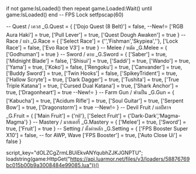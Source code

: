 if not game:IsLoaded() then repeat game.Loaded:Wait() until game:IsLoaded() end
-- FPS Lock
setfpscap(60)

-- Quest / เควส
_G.Quest = { 
    ['Dojo Quest (8 Belt)'] = false, --New!⭐
    ['RGB Aura Haki'] = true, 
    ['Pull Lever'] = true,
    ['Quest Dough Awaken'] = true
}
-- Race / เผ่า
_G.Race = { 
    ['Select Race'] = {'','Fishman','Skypiea',''},
    ['Lock Race'] = false,
    ['Evo Race V3'] = true
}
-- Melee / หมัด
_G.Melee = { 
    ['Godhuman'] = true
}
-- Sword / ดาบ
_G.Sword = { 
    ['Saber'] = true,
    ['Midnight Blade'] = false,
    ['Shisui'] = true,
    ['Saddi'] = true,
    ['Wando'] = true,
    ['Yama'] = true,
    ['Koko'] = false,
    ['Rengoku'] = true,
    ['Canvander'] = true,
    ['Buddy Sword'] = true,
    ['Twin Hooks'] = false,
    ['SpikeyTrident'] = true,
    ['Hallow Scryte'] = true,
    ['Dark Dagger'] = true,
    ['Tushita'] = true,
    ['True Triple Katana'] = true,
    ['Cursed Dual Katana'] = true,
    ['Shark Anchor'] = true,
    ['Dragonheart'] = true --New!⭐
}
-- Farm Gun / ฟามปืน
_G.Gun = {  
    ['Kabucha'] = true,
    ['Acidum Rifle'] = true,
    ['Soul Guitar'] = true, 
    ['Serpent Bow'] = true,
    ['Dragonstorm'] = true --New!⭐
}
-- Devil Fruit / ผลปีศาจ
_G.Fruit = { 
    ['Main Fruit'] = {'nil'},
    ['Select Fruit'] = {'Dark-Dark','Magma-Magma'}
}
-- Mastery / มาสเตอรี่
_G.Mastery = { 
    ['Melee'] = true,
    ['Sword'] = true,
    ['Fruit'] = true
}
-- Setting / ตั้งค่าหลัก
_G.Setting = {
    ['FPS Booster Super X10'] = false, -- for AWP, Wave
    ['FPS Booster'] = true,
    ['Auto Close Ui'] = false
}

script_key="dOLZCgZrmLBUiEkvANYqubhZJKJGNPTU";
loadstring(game:HttpGet("https://api.luarmor.net/files/v3/loaders/58876769bc015b00b9a3008484e99085.lua"))()
